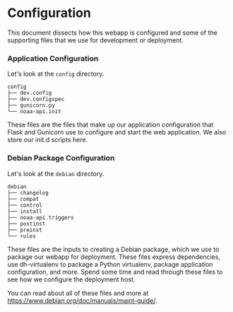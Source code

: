 # Configuration

This document dissects how this webapp is configured and some of the supporting
files that we use for development or deployment.

### Application Configuration

Let's look at the `config` directory.

```
config
├── dev.config
├── dev.configspec
├── gunicorn.py
└── noaa-api.init
```

These files are the files that make up our application configuration that Flask
and Gunicorn use to configure and start the web application. We also store our
init.d scripts here.

### Debian Package Configuration

Let's look at the `debian` directory.

```
debian
├── changelog
├── compat
├── control
├── install
├── noaa-api.triggers
├── postinst
├── preinst
└── rules
```

These files are the inputs to creating a Debian package, which we use to
package our webapp for deployment. These files express dependencies, use
dh-virtualenv to package a Python virtualenv, package application
configuration, and more. Spend some time and read through these files to see
how we configure the deployment host.

You can read about all of these files and more at
https://www.debian.org/doc/manuals/maint-guide/.
